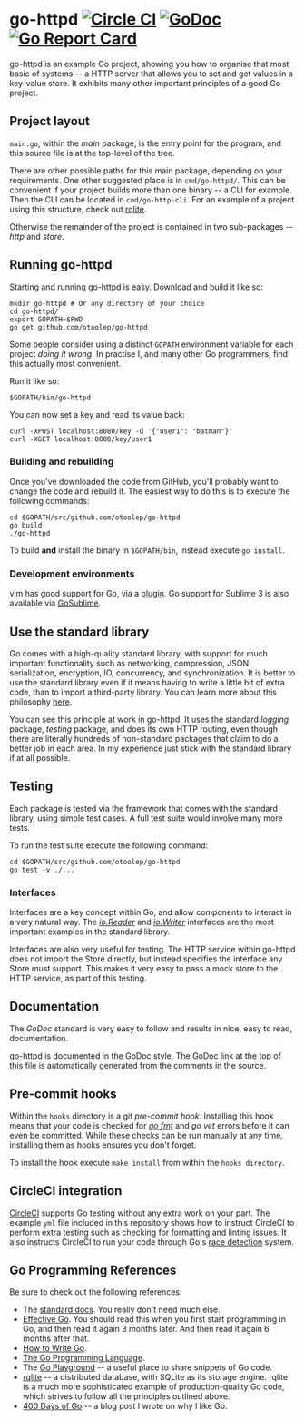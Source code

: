go-httpd [![Circle CI](https://circleci.com/gh/otoolep/go-httpd/tree/master.svg?style=svg)](https://circleci.com/gh/otoolep/go-httpd/tree/master) [![GoDoc](https://godoc.org/github.com/otoolep/go-httpd?status.png)](https://godoc.org/github.com/otoolep/go-httpd) [![Go Report Card](https://goreportcard.com/badge/github.com/otoolep/go-httpd)](https://goreportcard.com/report/github.com/otoolep/go-httpd)
======

go-httpd is an example Go project, showing you how to organise that most basic of systems -- a HTTP server that allows you to set and get values in a key-value store. It exhibits many other important principles of a good Go project.

## Project layout
`main.go`, within the _main_ package, is the entry point for the program, and this source file is at the top-level of the tree.

There are other possible paths for this main package, depending on your requirements. One other suggested place is in `cmd/go-httpd/`. This can be convenient if your project builds more than one binary -- a CLI for example. Then the CLI can be located in `cmd/go-http-cli`. For an example of a project using this structure, check out [rqlite](http://github.com/rqlite/rqlite).

Otherwise the remainder of the project is contained in two sub-packages -- _http_ and _store_.

## Running go-httpd
Starting and running go-httpd is easy. Download and build it like so:

```
mkdir go-httpd # Or any directory of your choice
cd go-httpd/
export GOPATH=$PWD
go get github.com/otoolep/go-httpd
```
Some people consider using a distinct `GOPATH` environment variable for each project _doing it wrong_. In practise I, and many other Go programmers, find this actually most convenient.

Run it like so:

```
$GOPATH/bin/go-httpd
```

You can now set a key and read its value back:

```
curl -XPOST localhost:8080/key -d '{"user1": "batman"}'
curl -XGET localhost:8080/key/user1
```

### Building and rebuilding
Once you've downloaded the code from GitHub, you'll probably want to change the code and rebuild it. The easiest way to do this is to execute the following commands:
```
cd $GOPATH/src/github.com/otoolep/go-httpd
go build
./go-httpd
```
To build __and__ install the binary in `$GOPATH/bin`, instead execute `go install`.

### Development environments
vim has good support for Go, via a [plugin](https://github.com/fatih/vim-go). Go support for Sublime 3 is also available via [GoSublime](https://github.com/DisposaBoy/GoSublime).

## Use the standard library
Go comes with a high-quality standard library, with support for much important functionality such as networking, compression, JSON serialization, encryption, IO, concurrency, and synchronization. It is better to use the standard library even if it means having to write a little bit of extra code, than to import a third-party library. You can learn more about this philosophy [here](https://blog.gopheracademy.com/advent-2014/case-against-3pl/).

You can see this principle at work in go-httpd. It uses the standard _logging_ package, _testing_ package, and does its own HTTP routing, even though there are literally hundreds of non-standard packages that claim to do a better job in each area. In my experience just stick with the standard library if at all possible.

## Testing
Each package is tested via the framework that comes with the standard library, using simple test cases. A full test suite would involve many more tests.

To run the test suite execute the following command:
```
cd $GOPATH/src/github.com/otoolep/go-httpd
go test -v ./...
```

### Interfaces
Interfaces are a key concept within Go, and allow components to interact in a very natural way. The [_io.Reader_](https://golang.org/pkg/io/#Reader) and [_io.Writer_](https://golang.org/pkg/io/#Writer) interfaces are the most important examples in the standard library.

Interfaces are also very useful for testing. The HTTP service within go-httpd does not import the Store directly, but instead specifies the interface any Store must support. This makes it very easy to pass a mock store to the HTTP service, as part of this testing.

## Documentation
The _GoDoc_ standard is very easy to follow and results in nice, easy to read, documentation.

go-httpd is documented in the GoDoc style. The GoDoc link at the top of this file is automatically generated from the comments in the source.

## Pre-commit hooks
Within the `hooks` directory is a git _pre-commit hook_. Installing this hook means that your code is checked for [_go fmt_](https://golang.org/cmd/gofmt/) and _go vet_ errors before it can even be committed. While these checks can be run manually at any time, installing them as hooks ensures you don't forget.

To install the hook execute `make install` from within the `hooks directory`.

## CircleCI integration
[CircleCI](http://www.circleci.com) supports Go testing without any extra work on your part. The example `yml` file included in this repository shows how to instruct CircleCI to perform extra testing such as checking for formatting and linting issues. It also instructs CircleCI to run your code through Go's [race detection](https://blog.golang.org/race-detector) system.

## Go Programming References
Be sure to check out the following references:
* The [standard docs](https://golang.org/pkg/). You really don't need much else.
* [Effective Go](https://golang.org/doc/effective_go.html). You should read this when you first start programming in Go, and then read it again 3 months later. And then read it again 6 months after that.
* [How to Write Go](https://golang.org/doc/code.html).
* [The Go Programming Language](http://www.amazon.com/Programming-Language-Addison-Wesley-Professional-Computing/dp/0134190440).
* The [Go Playground](https://play.golang.org/) -- a useful place to share snippets of Go code.
* [rqlite](http://github.com/rqlite/rqlite) -- a distributed database, with SQLite as its storage engine. rqlite is a much more sophisticated example of production-quality Go code, which strives to follow all the principles outlined above.
* [400 Days of Go](http://www.philipotoole.com/400-days-of-go/) -- a blog post I wrote on why I like Go.
